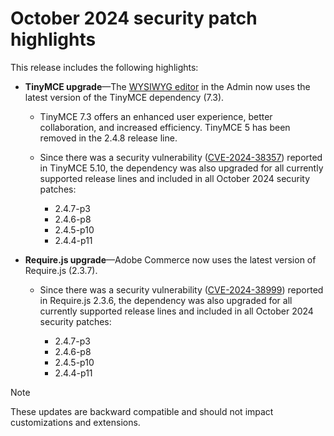# October 2024 security patch highlights

This release includes the following highlights:

* **TinyMCE upgrade**—The [WYSIWYG editor](https://experienceleague.adobe.com/en/docs/commerce-admin/content-design/wysiwyg/editor) in the Admin now uses the latest version of the TinyMCE dependency (7.3​).

  * TinyMCE 7.3 offers an enhanced user experience, better collaboration, and increased efficiency. TinyMCE 5 has been removed in the 2.4.8 release line.​

  * Since there was a security vulnerability ([CVE-2024-38357](https://nvd.nist.gov/vuln/detail/CVE-2024-38357)) reported in TinyMCE 5.10, the dependency was also upgraded for all currently supported release lines and included in all October 2024 security patches:
  
    * 2.4.7-p3
    * 2.4.6-p8
    * 2.4.5-p10
    * 2.4.4-p11

* **Require.js upgrade**—Adobe Commerce now uses the latest version of Require.js (2.3.7).

  * Since there was a security vulnerability ([CVE-2024-38999](https://nvd.nist.gov/vuln/detail/CVE-2024-38999)) reported in Require.js 2.3.6, the dependency was also upgraded for all currently supported release lines and included in all October 2024 security patches:
  
    * 2.4.7-p3
    * 2.4.6-p8
    * 2.4.5-p10
    * 2.4.4-p11 

>[!NOTE]
>
>These updates are backward compatible and should not impact customizations and extensions.​
